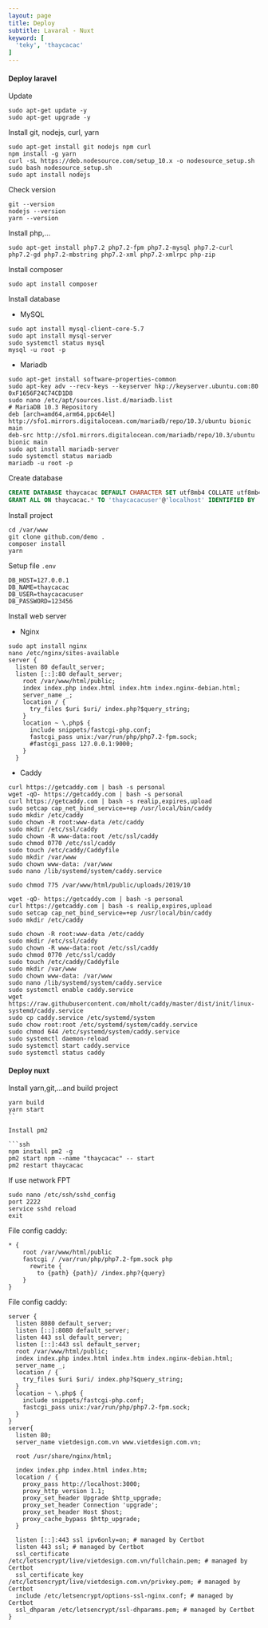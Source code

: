 ```yaml
---
layout: page
title: Deploy
subtitle: Lavaral - Nuxt
keyword: [
  'teky', 'thaycacac'
]
---
```


#### Deploy laravel

Update

```ssh
sudo apt-get update -y
sudo apt-get upgrade -y
```

Install git, nodejs, curl, yarn

```ssh
sudo apt-get install git nodejs npm curl
npm install -g yarn
curl -sL https://deb.nodesource.com/setup_10.x -o nodesource_setup.sh
sudo bash nodesource_setup.sh
sudo apt install nodejs
```

Check version

```ssh
git --version
nodejs --version
yarn --version
```

Install php,...

```ssh
sudo apt-get install php7.2 php7.2-fpm php7.2-mysql php7.2-curl php7.2-gd php7.2-mbstring php7.2-xml php7.2-xmlrpc php-zip
```

Install composer

```ssh
sudo apt install composer
```

Install database

- MySQL

```ssh
sudo apt install mysql-client-core-5.7
sudo apt install mysql-server
sudo systemctl status mysql
mysql -u root -p
```

- Mariadb

```ssh
sudo apt-get install software-properties-common
sudo apt-key adv --recv-keys --keyserver hkp://keyserver.ubuntu.com:80 0xF1656F24C74CD1D8
sudo nano /etc/apt/sources.list.d/mariadb.list
# MariaDB 10.3 Repository
deb [arch=amd64,arm64,ppc64el] http://sfo1.mirrors.digitalocean.com/mariadb/repo/10.3/ubuntu bionic main
deb-src http://sfo1.mirrors.digitalocean.com/mariadb/repo/10.3/ubuntu bionic main
sudo apt install mariadb-server
sudo systemctl status mariadb
mariadb -u root -p
```

Create database

```sql
CREATE DATABASE thaycacac DEFAULT CHARACTER SET utf8mb4 COLLATE utf8mb4_unicode_ci;
GRANT ALL ON thaycacac.* TO 'thaycacacuser'@'localhost' IDENTIFIED BY '123456';
```

Install project

```ssh
cd /var/www
git clone github.com/demo .
composer install
yarn
```

Setup file `.env`

```ssh
DB_HOST=127.0.0.1
DB_NAME=thaycacac
DB_USER=thaycacacuser
DB_PASSWORD=123456
```

Install web server

- Nginx

```ssh
sudo apt install nginx
nano /etc/nginx/sites-available
server {
  listen 80 default_server;
  listen [::]:80 default_server;
    root /var/www/html/public;
    index index.php index.html index.htm index.nginx-debian.html;
    server_name _;
    location / {
      try_files $uri $uri/ index.php?$query_string;
    }
    location ~ \.php$ {
      include snippets/fastcgi-php.conf;
      fastcgi_pass unix:/var/run/php/php7.2-fpm.sock;
      #fastcgi_pass 127.0.0.1:9000;
    }
  }
```

- Caddy

```ssh
curl https://getcaddy.com | bash -s personal
wget -qO- https://getcaddy.com | bash -s personal
curl https://getcaddy.com | bash -s realip,expires,upload
sudo setcap cap_net_bind_service=+ep /usr/local/bin/caddy
sudo mkdir /etc/caddy
sudo chown -R root:www-data /etc/caddy
sudo mkdir /etc/ssl/caddy
sudo chown -R www-data:root /etc/ssl/caddy
sudo chmod 0770 /etc/ssl/caddy
sudo touch /etc/caddy/Caddyfile
sudo mkdir /var/www
sudo chown www-data: /var/www
sudo nano /lib/systemd/system/caddy.service

sudo chmod 775 /var/www/html/public/uploads/2019/10

wget -qO- https://getcaddy.com | bash -s personal
curl https://getcaddy.com | bash -s realip,expires,upload
sudo setcap cap_net_bind_service=+ep /usr/local/bin/caddy
sudo mkdir /etc/caddy

sudo chown -R root:www-data /etc/caddy
sudo mkdir /etc/ssl/caddy
sudo chown -R www-data:root /etc/ssl/caddy
sudo chmod 0770 /etc/ssl/caddy
sudo touch /etc/caddy/Caddyfile
sudo mkdir /var/www
sudo chown www-data: /var/www
sudo nano /lib/systemd/system/caddy.service
sudo systemctl enable caddy.service
wget https://raw.githubusercontent.com/mholt/caddy/master/dist/init/linux-systemd/caddy.service
sudo cp caddy.service /etc/systemd/system
sudo chow root:root /etc/systemd/system/caddy.service
sudo chmod 644 /etc/systemd/system/caddy.service
sudo systemctl daemon-reload
sudo systemctl start caddy.service
sudo systemctl status caddy
```

#### Deploy nuxt

Install yarn,git,...and build project

````ssh
yarn build
yarn start
``

Install pm2

```ssh
npm install pm2 -g
pm2 start npm --name "thaycacac" -- start
pm2 restart thaycacac
````

If use network FPT

```ssh
sudo nano /etc/ssh/sshd_config
port 2222
service sshd reload
exit
```

File config caddy:

```ssh
* {
    root /var/www/html/public
    fastcgi / /var/run/php/php7.2-fpm.sock php
      rewrite {
        to {path} {path}/ /index.php?{query}
    }
}
```

File config caddy:

```ssh
server {
  listen 8080 default_server;
  listen [::]:8080 default_server;
  listen 443 ssl default_server;
  listen [::]:443 ssl default_server;
  root /var/www/html/public;
  index index.php index.html index.htm index.nginx-debian.html;
  server_name _;
  location / {
    try_files $uri $uri/ index.php?$query_string;
  }
  location ~ \.php$ {
    include snippets/fastcgi-php.conf;
    fastcgi_pass unix:/var/run/php/php7.2-fpm.sock;
  }
}
server{
  listen 80;
  server_name vietdesign.com.vn www.vietdesign.com.vn;

  root /usr/share/nginx/html;

  index index.php index.html index.htm;
  location / {
    proxy_pass http://localhost:3000;
    proxy_http_version 1.1;
    proxy_set_header Upgrade $http_upgrade;
    proxy_set_header Connection 'upgrade';
    proxy_set_header Host $host;
    proxy_cache_bypass $http_upgrade;
  }

  listen [::]:443 ssl ipv6only=on; # managed by Certbot
  listen 443 ssl; # managed by Certbot
  ssl_certificate /etc/letsencrypt/live/vietdesign.com.vn/fullchain.pem; # managed by Certbot
  ssl_certificate_key /etc/letsencrypt/live/vietdesign.com.vn/privkey.pem; # managed by Certbot
  include /etc/letsencrypt/options-ssl-nginx.conf; # managed by Certbot
  ssl_dhparam /etc/letsencrypt/ssl-dhparams.pem; # managed by Certbot
}

```
